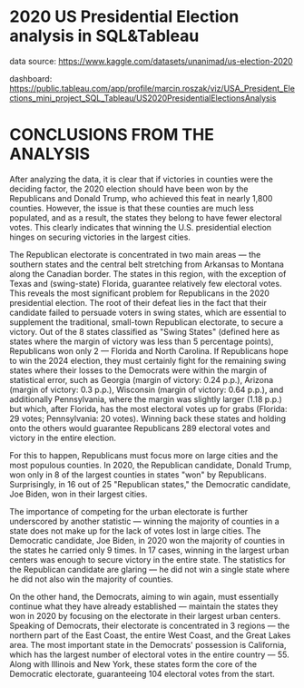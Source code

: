 # 2020 US Presidential Election analysis in SQL&Tableau

data source: https://www.kaggle.com/datasets/unanimad/us-election-2020

dashboard: https://public.tableau.com/app/profile/marcin.roszak/viz/USA_President_Elections_mini_project_SQL_Tableau/US2020PresidentialElectionsAnalysis

# CONCLUSIONS FROM THE ANALYSIS
After analyzing the data, it is clear that if victories in counties were the deciding factor, the 2020 election should have been won by the Republicans and Donald Trump, who achieved this feat in nearly 1,800 counties. However, the issue is that these counties are much less populated, and as a result, the states they belong to have fewer electoral votes. This clearly indicates that winning the U.S. presidential election hinges on securing victories in the largest cities.

The Republican electorate is concentrated in two main areas — the southern states and the central belt stretching from Arkansas to Montana along the Canadian border. The states in this region, with the exception of Texas and (swing-state) Florida, guarantee relatively few electoral votes. This reveals the most significant problem for Republicans in the 2020 presidential election. The root of their defeat lies in the fact that their candidate failed to persuade voters in swing states, which are essential to supplement the traditional, small-town Republican electorate, to secure a victory. Out of the 8 states classified as "Swing States" (defined here as states where the margin of victory was less than 5 percentage points), Republicans won only 2 — Florida and North Carolina. If Republicans hope to win the 2024 election, they must certainly fight for the remaining swing states where their losses to the Democrats were within the margin of statistical error, such as Georgia (margin of victory: 0.24 p.p.), Arizona (margin of victory: 0.3 p.p.), Wisconsin (margin of victory: 0.64 p.p.), and additionally Pennsylvania, where the margin was slightly larger (1.18 p.p.) but which, after Florida, has the most electoral votes up for grabs (Florida: 29 votes; Pennsylvania: 20 votes). Winning back these states and holding onto the others would guarantee Republicans 289 electoral votes and victory in the entire election.

For this to happen, Republicans must focus more on large cities and the most populous counties. In 2020, the Republican candidate, Donald Trump, won only in 8 of the largest counties in states "won" by Republicans. Surprisingly, in 16 out of 25 "Republican states," the Democratic candidate, Joe Biden, won in their largest cities.

The importance of competing for the urban electorate is further underscored by another statistic — winning the majority of counties in a state does not make up for the lack of votes lost in large cities. The Democratic candidate, Joe Biden, in 2020 won the majority of counties in the states he carried only 9 times. In 17 cases, winning in the largest urban centers was enough to secure victory in the entire state. The statistics for the Republican candidate are glaring — he did not win a single state where he did not also win the majority of counties.

On the other hand, the Democrats, aiming to win again, must essentially continue what they have already established — maintain the states they won in 2020 by focusing on the electorate in their largest urban centers. Speaking of Democrats, their electorate is concentrated in 3 regions — the northern part of the East Coast, the entire West Coast, and the Great Lakes area. The most important state in the Democrats' possession is California, which has the largest number of electoral votes in the entire country — 55. Along with Illinois and New York, these states form the core of the Democratic electorate, guaranteeing 104 electoral votes from the start.
